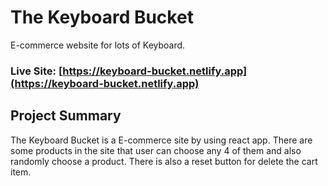 # The Keyboard Bucket

E-commerce website for lots of Keyboard.

### Live Site: [https://keyboard-bucket.netlify.app](https://keyboard-bucket.netlify.app)

## Project Summary

The Keyboard Bucket is a E-commerce site by using react app. There are some products in the site that user can choose any 4 of them and also randomly choose a product. There is also a reset button for delete the cart item.